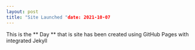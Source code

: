 ```yaml
---
layout: post
title: "Site Launched "date: 2021-10-07
---
```


This is the ** Day ** that is site has been created using GitHub Pages with integrated Jekyll
